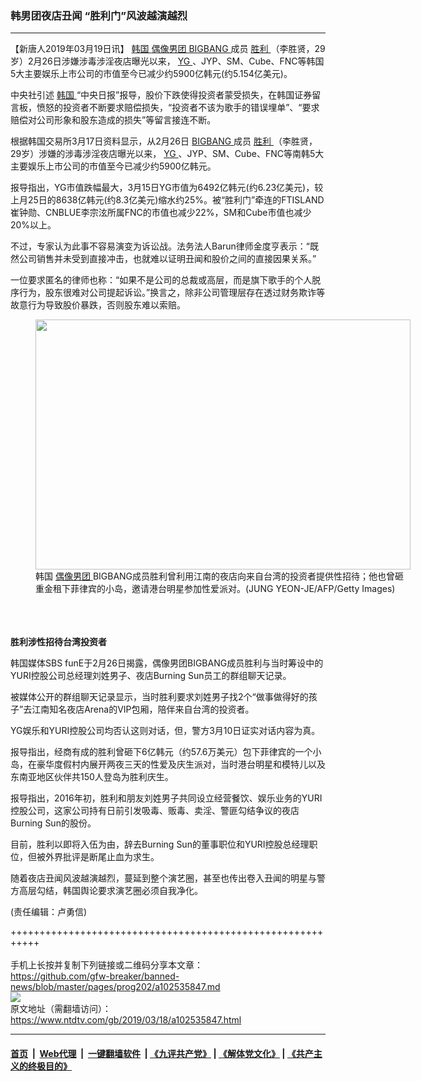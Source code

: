 ### 韩男团夜店丑闻 “胜利门”风波越演越烈
------------------------

<div class="post_content" itemprop="articleBody">
 <p>
  【新唐人2019年03月19日讯】
  <a href="https://www.ntdtv.com/gb/韩国.htm">
   韩国
  </a>
  <a href="https://www.ntdtv.com/gb/偶像男团.htm">
   偶像男团
  </a>
  <a href="https://www.ntdtv.com/gb/bigbang.htm">
   BIGBANG
  </a>
  成员
  <a href="https://www.ntdtv.com/gb/胜利.htm">
   胜利
  </a>
  （李胜贤，29岁）2月26日涉嫌涉毒涉淫夜店曝光以来，
  <a href="https://www.ntdtv.com/gb/yg.htm">
   YG
  </a>
  、JYP、SM、Cube、FNC等韩国5大主要娱乐上市公司的市值至今已减少约5900亿韩元(约5.154亿美元)。
 </p>
 <p>
  中央社引述
  <a href="https://www.ntdtv.com/gb/韩国.htm">
   韩国
  </a>
  “中央日报”报导，股价下跌使得投资者蒙受损失，在韩国证券留言板，愤怒的投资者不断要求赔偿损失，“投资者不该为歌手的错误埋单”、“要求赔偿对公司形象和股东造成的损失”等留言接连不断。
 </p>
 <p>
  根据韩国交易所3月17日资料显示，从2月26日
  <a href="https://www.ntdtv.com/gb/bigbang.htm">
   BIGBANG
  </a>
  成员
  <a href="https://www.ntdtv.com/gb/胜利.htm">
   胜利
  </a>
  （李胜贤，29岁）涉嫌的涉毒涉淫夜店曝光以来，
  <a href="https://www.ntdtv.com/gb/yg.htm">
   YG
  </a>
  、JYP、SM、Cube、FNC等南韩5大主要娱乐上市公司的市值至今已减少约5900亿韩元。
 </p>
 <p>
  报导指出，YG市值跌幅最大，3月15日YG市值为6492亿韩元(约6.23亿美元)，较上月25日的8638亿韩元(约8.3亿美元)缩水约25%。被“胜利门”牵连的FTISLAND崔钟勋、CNBLUE李宗泫所属FNC的市值也减少22%，SM和Cube市值也减少20%以上。
 </p>
 <p>
  不过，专家认为此事不容易演变为诉讼战。法务法人Barun律师金度亨表示：“既然公司销售并未受到直接冲击，也就难以证明丑闻和股价之间的直接因果关系。”
 </p>
 <p>
  一位要求匿名的律师也称：“如果不是公司的总裁或高层，而是旗下歌手的个人脱序行为，股东很难对公司提起诉讼。”换言之，除非公司管理层存在透过财务欺诈等故意行为导致股价暴跌，否则股东难以索赔。
 </p>
 <p>
  <figure class="wp-caption alignnone" id="attachment_102535864" style="width: 600px">
   <img alt="" class="size-medium wp-image-102535864" height="400" src="https://www.ntdtv.com/assets/uploads/2019/03/GettyImages-1130344791-600x400.jpg" width="600">
    <br/><figcaption class="wp-caption-text">
     韩国
     <a href="https://www.ntdtv.com/gb/偶像男团.htm">
      偶像男团
     </a>
     BIGBANG成员胜利曾利用江南的夜店向来自台湾的投资者提供性招待；他也曾砸重金租下菲律宾的小岛，邀请港台明星参加性爱派对。(JUNG YEON-JE/AFP/Getty Images)
    </figcaption><br/>
   </img>
  </figure><br/>
  <br/>
  <strong>
   胜利涉性招待台湾投资者
  </strong>
 </p>
 <p>
  韩国媒体SBS funE于2月26日揭露，偶像男团BIGBANG成员胜利与当时筹设中的YURI控股公司总经理刘姓男子、夜店Burning Sun员工的群组聊天记录。
 </p>
 <p>
  被媒体公开的群组聊天记录显示，当时胜利要求刘姓男子找2个“做事做得好的孩子”去江南知名夜店Arena的VIP包厢，陪伴来自台湾的投资者。
 </p>
 <p>
  YG娱乐和YURI控股公司均否认这则对话，但，警方3月10日证实对话内容为真。
 </p>
 <p>
  报导指出，经商有成的胜利曾砸下6亿韩元（约57.6万美元）包下菲律宾的一个小岛，在豪华度假村内展开两夜三天的性爱及庆生派对，当时港台明星和模特儿以及东南亚地区伙伴共150人登岛为胜利庆生。
 </p>
 <p>
  报导指出，2016年初，胜利和朋友刘姓男子共同设立经营餐饮、娱乐业务的YURI控股公司，这家公司持有日前引发吸毒、贩毒、卖淫、警匪勾结争议的夜店Burning Sun的股份。
 </p>
 <p>
  目前，胜利以即将入伍为由，辞去Burning Sun的董事职位和YURI控股总经理职位，但被外界批评是断尾止血为求生。
 </p>
 <p>
  随着夜店丑闻风波越演越烈，蔓延到整个演艺圈，甚至也传出卷入丑闻的明星与警方高层勾结，韩国舆论要求演艺圈必须自我净化。
 </p>
 <p>
  (责任编辑：卢勇信)
 </p>
 <div class="single_ad">
 </div>
</div>

+++++++++++++++++++++++++++++++++++++++++++++++++++++++++++<br/><br/>
手机上长按并复制下列链接或二维码分享本文章：<br/>
https://github.com/gfw-breaker/banned-news/blob/master/pages/prog202/a102535847.md <br/>
<a href='https://github.com/gfw-breaker/banned-news/blob/master/pages/prog202/a102535847.md'><img src='https://github.com/gfw-breaker/banned-news/blob/master/pages/prog202/a102535847.md.png'/></a> <br/>
原文地址（需翻墙访问）：https://www.ntdtv.com/gb/2019/03/18/a102535847.html


------------------------
#### [首页](https://github.com/gfw-breaker/banned-news/blob/master/README.md) &nbsp;|&nbsp; [Web代理](https://github.com/labour-camp/helloworld) &nbsp;|&nbsp; [一键翻墙软件](https://github.com/gfw-breaker/nogfw/blob/master/README.md) &nbsp;| [《九评共产党》](https://github.com/gfw-breaker/9ping.md/blob/master/README.md#九评之一评共产党是什么) | [《解体党文化》](https://github.com/gfw-breaker/jtdwh.md/blob/master/README.md) | [《共产主义的终极目的》](https://github.com/gfw-breaker/gczydzjmd.md/blob/master/README.md)

